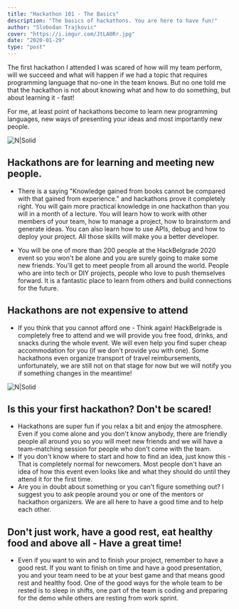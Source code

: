 ```yaml
---
title: "Hackathon 101 - The Basics"
description: "The basics of hackathons. You are here to have fun!"
author: "Slobodan Trajkovic"
cover: "https://i.imgur.com/JtLA0Rr.jpg"
date: "2020-01-29"
type: "post"
---     
```


The first hackathon I attended I was scared of how will my team perform, will we succeed and what will happen if we had a topic that requires programming language that no-one in the team knows.
But no one told me that the hackathon is not about knowing what and how to do something, but about learning it - fast!

For me, at least point of hackathons become to learn new programming languages, new ways of presenting your ideas and most importantly new people.

![N|Solid](https://i.imgur.com/Y1i4Z2T.jpg)

## Hackathons are for learning and meeting new people.

- There is a saying &quot;Knowledge gained from books cannot be compared with that gained from experience.&quot; and hackathons prove it completely right. You will gain more practical knowledge in one hackathon than you will in a month of a lecture. You will learn how to work with other members of your team, how to manage a project, how to brainstorm and generate ideas. You can also learn how to use APIs, debug and how to deploy your project. All those skills will make you a better developer.

- You will be one of more than 200 people at the HackBelgrade 2020 event so you won&#39;t be alone and you are surely going to make some new friends. You&#39;ll get to meet people from all around the world. People who are into tech or DIY projects, people who love to push themselves forward. It is a fantastic place to learn from others and build connections for the future.

## Hackathons are not expensive to attend

- If you think that you cannot afford one - Think again! HackBelgrade is completely free to attend and we will provide you free food, drinks, and snacks during the whole event. We will even help you find super cheap accommodation for you (if we don&#39;t provide you with one). Some hackathons even organize transport of travel reimbursements, unfortunately, we are still not on that stage for now but we will notify you if something changes in the meantime!

![N|Solid](https://i.imgur.com/JUVyP6V.jpg)

## Is this your first hackathon? Don&#39;t be scared!

- Hackathons are super fun if you relax a bit and enjoy the atmosphere. Even if you come alone and you don&#39;t know anybody, there are friendly people all around you so you will meet new friends and we will have a team-matching session for people who don&#39;t come with the team.
- If you don&#39;t know where to start and how to find an idea, just know this - That is completely normal for newcomers. Most people don&#39;t have an idea of how this event even looks like and what they should do until they attend it for the first time.
- Are you in doubt about something or you can&#39;t figure something out? I suggest you to ask people around you or one of the mentors or hackathon organizers. We are all here to have a good time and to help each other.

## Don&#39;t just work, have a good rest, eat healthy food and above all - Have a great time!

- Even if you want to win and to finish your project, remember to have a good rest. If you want to finish on time and have a good presentation, you and your team need to be at your best game and that means good rest and healthy food. One of the good ways for the whole team to be rested is to sleep in shifts, one part of the team is coding and preparing for the demo while others are resting from work sprint.
